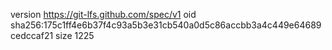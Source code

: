 version https://git-lfs.github.com/spec/v1
oid sha256:175c1ff4e6b37f4c93a5b3e31cb540a0d5c86accbb3a4c449e64689cedccaf21
size 1225
